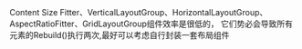 Content Size Fitter、VerticalLayoutGroup、HorizontalLayoutGroup、 AspectRatioFitter、GridLayoutGroup组件效率是很低的，
 它们势必会导致所有元素的Rebuild()执行两次,最好可以考虑自行封装一套布局组件
